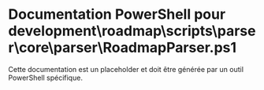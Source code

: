 # Documentation PowerShell pour development\roadmap\scripts\parser\core\parser\RoadmapParser.ps1

Cette documentation est un placeholder et doit être générée par un outil PowerShell spécifique.
